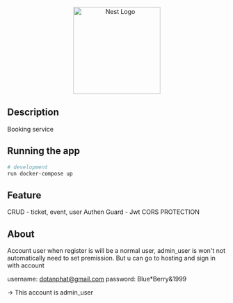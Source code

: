 <p align="center">
  <a href="http://nestjs.com/" target="blank"><img src="https://proptechzone.com/wp-content/uploads/2019/10/Booking-2d49b521-6dd5-4431-8eb9-c114c5e39c83-3.png" width="200" alt="Nest Logo" /></a>
</p>

## Description

Booking service

## Running the app

```bash
# development
run docker-compose up
```

## Feature

CRUD - ticket, event, user
Authen Guard - Jwt
CORS PROTECTION

## About

Account user when register is will be a normal user, admin_user is won't not automatically need to set premission. But u can go to hosting and sign in with account

username: dotanphat@gmail.com
password: Blue\*Berry&1999

-> This account is admin_user

